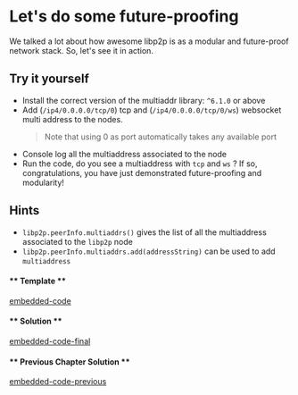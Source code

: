 # Let's do some future-proofing

We talked a lot about how awesome libp2p is as a modular and future-proof network stack. So, let's see it in action.

## Try it yourself

- Install the correct version of the multiaddr library: `^6.1.0` or above
- Add (`/ip4/0.0.0.0/tcp/0`) tcp and (`/ip4/0.0.0.0/tcp/0/ws`) websocket multi address to the nodes.
  > Note that using 0 as port automatically takes any available port
- Console log all the multiaddress associated to the node
- Run the code, do you see a multiaddress with `tcp` and `ws` ? If so, congratulations, you have just demonstrated future-proofing and modularity!

## Hints

- `libp2p.peerInfo.multiaddrs()` gives the list of all the multiaddress associated to the `libp2p` node
- `libp2p.peerInfo.multiaddrs.add(addressString)` can be used to add `multiaddress`

<!-- tabs:start -->

#### ** Template **

[embedded-code](../assets/2/2.0-template-code.js ':include :type=code embed-template')

#### ** Solution **

[embedded-code-final](../assets/2/2.0-finished-code.js ':include :type=code embed-final')

#### ** Previous Chapter Solution **

[embedded-code-previous](../assets/1/1.3-finished-code.js ':include :type=code embed-previous')

<!-- tabs:end -->
